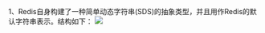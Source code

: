 1、Redis自身构建了一种简单动态字符串(SDS)的抽象类型，并且用作Redis的默认字符串表示。结构如下：
![](http://wx2.sinaimg.cn/large/abf82c72gy1fn3r5kh9oej20ou078t9j.jpg)
